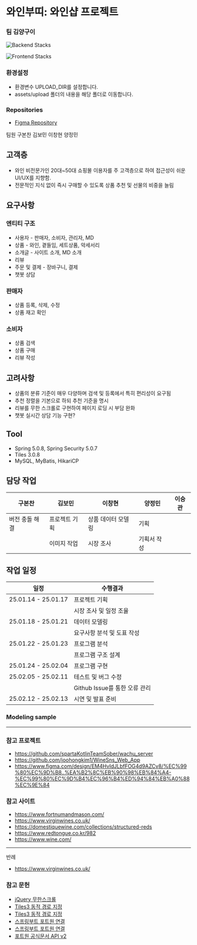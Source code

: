 # 와인부띠: 와인샵 프로젝트

### 팀 김양구이

![Backend Stacks](https://skillicons.dev/icons?i=spring,java,mysql&theme=light)

![Frontend Stacks](https://skillicons.dev/icons?i=figma,html,css,jquery&theme=light)

### 환경설정
- 환경변수 UPLOAD_DIR를 설정합니다.
- assets/upload 폴더의 내용을 해당 폴더로 이동합니다.

### Repositories
 - [Figma Repository](https://www.figma.com/design/RndhZXRwcqwp1USI1bE5Ud/WINE-BOUTI?node-id=0-1&t=8rYDeam9JFPIerhG-1)

팀원 구본찬 김보민 이창현 양정민

## 고객층

* 와인 비전문가인 20대~50대 쇼핑몰 이용자를 주 고객층으로 하여 접근성이 쉬운 UI/UX를 지향함.
* 전문적인 지식 없이 즉시 구매할 수 있도록 상품 추천 및 선물의 비중을 늘림


## 요구사항

### 엔티티 구조

* 사용자 - 판매자, 소비자, 관리자, MD
* 상품 - 와인, 곁들임, 세트상품, 악세서리
* 소개글 - 사이트 소개, MD 소개
* 리뷰
* 주문 및 결제 - 장바구니, 결제
* 챗봇 상담

### 판매자

* 상품 등록, 삭제, 수정
* 상품 재고 확인

### 소비자

* 상품 검색
* 상품 구매
* 리뷰 작성

## 고려사항

* 상품의 분류 기준이 매우 다양하며 검색 및 등록에서 특히 편리성이 요구됨
* 추천 정렬을 기본으로 하되 추천 기준을 명시
* 리뷰를 무한 스크롤로 구현하여 페이지 로딩 시 부담 완화
* 챗봇 실시간 상담 기능 구현?

## Tool

* Spring 5.0.8, Spring Security 5.0.7
* Tiles 3.0.8
* MySQL, MyBatis, HikariCP

## 담당 작업

| 구본찬 | 김보민 | 이창현 | 양정민 | 이승관 |
| --- | --- | --- | --- | --- |
| 버전 충돌 해결 | 프로젝트 기획 | 상품 데이터 모델링 | 기획 | |
|  | 이미지 작업 | 시장 조사 | 기획서 작성 | |

## 작업 일정

| 일정 | 수행결과 |
| --- | --- |
| 25.01.14 - 25.01.17 | 프로젝트 기획 |
| | 시장 조사 및 일정 조율 |
| 25.01.18 - 25.01.21 | 데이터 모델링 |
| | 요구사항 분석 및 도표 작성 |
| 25.01.22 - 25.01.23 | 프로그램 분석 |
| | 프로그램 구조 설계 |
| 25.01.24 - 25.02.04 | 프로그램 구현 |
| 25.02.05 - 25.02.11 | 테스트 및 버그 수정 |
| | Github Issue를 통한 오류 관리 |
| 25.02.12 - 25.02.13 | 시연 및 발표 준비 |



### Modeling sample

---

### 참고 프로젝트

- https://github.com/spartaKotlinTeamSober/wachu_server
- https://github.com/joohongkim1/WineSns_Web_App
- https://www.figma.com/design/EM4HvIdJLbfFOG4d9AZCv8/%EC%99%80%EC%9D%B8..%EA%B2%8C%EB%90%98%EB%84%A4-%EC%99%80%EC%9D%B4%EC%96%B4%ED%94%84%EB%A0%88%EC%9E%84

### 참고 사이트

- https://www.fortnumandmason.com/
- https://www.virginwines.co.uk/
- https://domestiquewine.com/collections/structured-reds
- https://www.redtongue.co.kr/982
- https://www.wine.com/

---
반례
- https://www.virginwines.co.uk/

### 참고 문헌
- [jQuery 무한스크롤](https://velopert.com/1890)
- [Tiles3 동적 경로 지정](https://goldswan.tistory.com/41)
- [Tiles3 동적 경로 지정](https://everyflower.tistory.com/211)
- [스프링부트 포트원 연결](https://howisitgo1ng.tistory.com/entry/%EC%8A%A4%ED%94%84%EB%A7%81%EC%9C%BC%EB%A1%9C-%ED%8F%AC%ED%8A%B8%EC%9B%90-%EC%82%AC%EC%9A%A9%ED%95%B4%EC%84%9C-%EA%B2%B0%EC%A0%9C-%EA%B5%AC%ED%98%84-%ED%95%98%EB%8A%94-%EB%B0%A9%EB%B2%95Java-Spring-Boot-JPA-PortOne)
- [스프링부트 포트원 연결](https://velog.io/@blackarea/%EC%8A%A4%ED%94%84%EB%A7%81%EB%B6%80%ED%8A%B8-%ED%8F%AC%ED%8A%B8%EC%9B%90%EC%95%84%EC%9E%84%ED%8F%AC%ED%8A%B8-%EC%82%AC%EC%9A%A9%ED%95%98%EA%B8%B0)
- [포트원 공식문서 API v2](https://developers.portone.io/api/rest-v2/auth?v=v2)
